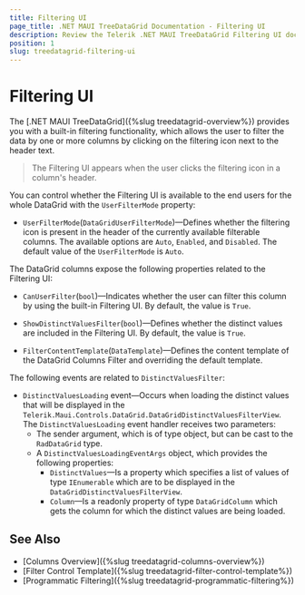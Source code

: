 ```yaml
---
title: Filtering UI
page_title: .NET MAUI TreeDataGrid Documentation - Filtering UI
description: Review the Telerik .NET MAUI TreeDataGrid Filtering UI documentation article to learn more about the built in Filtering UI functions you can use.
position: 1
slug: treedatagrid-filtering-ui
---
```


# Filtering UI

The [.NET MAUI TreeDataGrid]({%slug treedatagrid-overview%}) provides you with a built-in filtering functionality, which allows the user to filter the data by one or more columns by clicking on the filtering icon next to the header text.

> The Filtering UI appears when the user clicks the filtering icon in a column's header.

You can control whether the Filtering UI is available to the end users for the whole DataGrid with the `UserFilterMode` property:

* `UserFilterMode`(`DataGridUserFilterMode`)&mdash;Defines whether the filtering icon is present in the header of the currently available filterable columns. The available options are `Auto`, `Enabled`, and `Disabled`. The default value of the `UserFilterMode` is `Auto`.

The DataGrid columns expose the following properties related to the Filtering UI: 

* `CanUserFilter`(`bool`)&mdash;Indicates whether the user can filter this column by using the built-in Filtering UI. By default, the value is `True`.

* `ShowDistinctValuesFilter`(`bool`)&mdash;Defines whether the distinct values are included in the Filtering UI. By default, the value is `True`.

* `FilterContentTemplate`(`DataTemplate`)&mdash;Defines the content template of the DataGrid Columns Filter and overriding the default template.

The following events are related to `DistinctValuesFilter`:

* `DistinctValuesLoading` event&mdash;Occurs when loading the distinct values that will be displayed in the `Telerik.Maui.Controls.DataGrid.DataGridDistinctValuesFilterView`. The `DistinctValuesLoading` event handler receives two parameters:
	* The sender argument, which is of type object, but can be cast to the `RadDataGrid` type.
	* A `DistinctValuesLoadingEventArgs` object, which provides the following properties:
		- `DistinctValues`&mdash;Is a property which specifies a list of values of type `IEnumerable` which are to be displayed in the `DataGridDistinctValuesFilterView`.
		- `Column`&mdash;Is a readonly property of type `DataGridColumn` which gets the column for which the distinct values are being loaded.

## See Also

- [Columns Overview]({%slug treedatagrid-columns-overview%})
- [Filter Control Template]({%slug treedatagrid-filter-control-template%})
- [Programmatic Filtering]({%slug treedatagrid-programmatic-filtering%})

